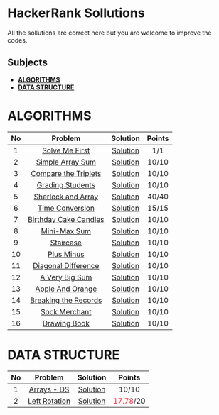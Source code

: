 # HackerRank Sollutions

All the sollutions are correct here but you are welcome to improve the codes.

## Subjects

- **[ALGORITHMS](#algorithms)**
- **[DATA STRUCTURE](#data-structure)**

# ALGORITHMS

| No  |                                                Problem                                                |                   Solution                   | Points |
| :-: | :---------------------------------------------------------------------------------------------------: | :------------------------------------------: | :----: |
|  1  |            [Solve Me First](https://www.hackerrank.com/challenges/solve-me-first/problem)             |    [Solution](./Algorithm/solveMeFirst/)     |  1/1   |
|  2  |              [Simple Array Sum](https://www.hackerrank.com/challenges/simple-array-sum)               |   [Solution](./Algorithm/simpleArraySum/)    | 10/10  |
|  3  |      [Compare the Triplets](https://www.hackerrank.com/challenges/compare-the-triplets/problem)       | [Solution](./Algorithm/completeTheTriplets/) | 10/10  |
|  4  |               [Grading Students](https://www.hackerrank.com/challenges/grading/problem)               |   [Solution](./Algorithm/gradingStudents/)   | 10/10  |
|  5  |        [Sherlock and Array](https://www.hackerrank.com/challenges/sherlock-and-array/problem)         |  [Solution](./Algorithm/sherlockAndArray/)   | 40/40  |
|  6  |           [Time Conversion](https://www.hackerrank.com/challenges/time-conversion/problem)            |   [Solution](./Algorithm/timeConversion/)    | 15/15  |
|  7  |     [Birthday Cake Candles](https://www.hackerrank.com/challenges/birthday-cake-candles/problem)      | [Solution](./Algorithm/birthdayCakeCandles/) | 10/10  |
|  8  |              [Mini-Max Sum](https://www.hackerrank.com/challenges/mini-max-sum/problem)               |     [Solution](./Algorithm/miniMaxSum/)      | 10/10  |
|  9  |                 [Staircase](https://www.hackerrank.com/challenges/staircase/problem)                  |      [Solution](./Algorithm/staircase/)      | 10/10  |
| 10  |                [Plus Minus](https://www.hackerrank.com/challenges/plus-minus/problem)                 |      [Solution](./Algorithm/plusMinus/)      | 10/10  |
| 11  |       [Diagonal Difference](https://www.hackerrank.com/challenges/diagonal-difference/problem)        | [Solution](./Algorithm/diagonalDifference/)  | 10/10  |
| 12  |            [A Very Big Sum](https://www.hackerrank.com/challenges/a-very-big-sum/problem)             |     [Solution](./Algorithm/aVeryBigSum/)     | 10/10  |
| 13  |          [Apple And Orange](https://www.hackerrank.com/challenges/apple-and-orange/problem)           |   [Solution](./Algorithm/appleAndOrange/)    | 10/10  |
| 14  | [Breaking the Records](https://www.hackerrank.com/challenges/breaking-best-and-worst-records/problem) | [Solution](./Algorithm/breakingTheRecords/)  | 10/10  |
| 15  |             [Sock Merchant](https://www.hackerrank.com/challenges/sock-merchant/problem)              |    [Solution](./Algorithm/sockMerchant/)     | 10/10  |
| 16  |              [Drawing Book](https://www.hackerrank.com/challenges/drawing-book/problem)               |     [Solution](./Algorithm/drawingBook/)     | 10/10  |

# DATA STRUCTURE

| No  |                                      Problem                                       |                 Solution                  |                  Points                  |
| :-: | :--------------------------------------------------------------------------------: | :---------------------------------------: | :--------------------------------------: |
|  1  |       [Arrays - DS](https://www.hackerrank.com/challenges/arrays-ds/problem)       |   [Solution](./DataStructure/arraysDS/)   |                  10/10                   |
|  2  | [Left Rotation](https://www.hackerrank.com/challenges/array-left-rotation/problem) | [Solution](./DataStructure/leftRotation/) | <span style="color:#f23">17.78</span>/20 |
